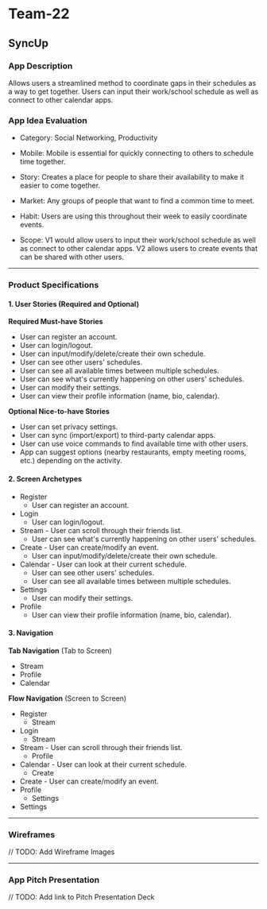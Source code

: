 # Team-22

## SyncUp

### App Description
Allows users a streamlined method to coordinate gaps in their schedules as a way to get together. Users can input their work/school schedule as well as connect to other calendar apps.

### App Idea Evaluation
- Category: Social Networking, Productivity

- Mobile: Mobile is essential for quickly connecting to others to schedule time together.

- Story: Creates a place for people to share their availability to make it easier to come together.

- Market: Any groups of people that want to find a common time to meet.

- Habit: Users are using this throughout their week to easily coordinate events.

- Scope: V1 would allow users to input their work/school schedule as well as connect to other calendar apps. V2 allows users to create events that can be shared with other users.

---

### Product Specifications

#### 1. User Stories (Required and Optional)

**Required Must-have Stories**

 * User can register an account.
 * User can login/logout.
 * User can input/modify/delete/create their own schedule.
 * User can see other users' schedules.
 * User can see all available times between multiple schedules.
 * User can see what's currently happening on other users' schedules.
 * User can modify their settings.
 * User can view their profile information (name, bio, calendar).

**Optional Nice-to-have Stories**

 * User can set privacy settings.
 * User can sync (import/export) to third-party calendar apps.
 * User can use voice commands to find available time with other users.
 * App can suggest options (nearby restaurants, empty meeting rooms, etc.) depending on the activity.

#### 2. Screen Archetypes

 * Register
     * User can register an account. 
 * Login
     * User can login/logout.
 * Stream - User can scroll through their friends list.
     * User can see what's currently happening on other users' schedules.
 * Create - User can create/modify an event.
     * User can input/modify/delete/create their own schedule.
 * Calendar - User can look at their current schedule.
     * User can see other users' schedules.
     * User can see all available times between multiple schedules.
 * Settings
     * User can modify their settings.
 * Profile
     * User can view their profile information (name, bio, calendar).

#### 3. Navigation

**Tab Navigation** (Tab to Screen)

 * Stream
 * Profile
 * Calendar

**Flow Navigation** (Screen to Screen)

 * Register
     * Stream
 * Login
     * Stream
 * Stream - User can scroll through their friends list.
     * Profile
 * Calendar - User can look at their current schedule.
     * Create
 * Create - User can create/modify an event. 
 * Profile
     * Settings
 * Settings

---

### Wireframes
// TODO: Add Wireframe Images

---

### App Pitch Presentation
// TODO: Add link to Pitch Presentation Deck

